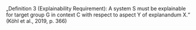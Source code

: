 „Definition 3 (Explainability Requirement): A system S must be explainable for target group G in context C with respect to aspect Y of explanandum X.“ (Köhl et al., 2019, p. 366)